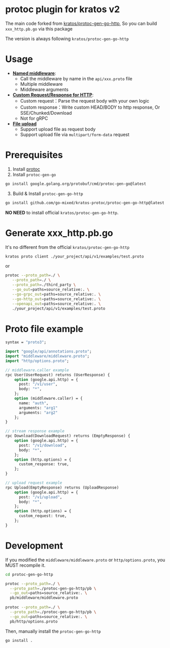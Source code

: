 # protoc plugin for kratos v2

The main code forked from [kratos/protoc-gen-go-http](https://github.com/go-kratos/kratos/tree/main/cmd/protoc-gen-go-http), 
So you can build `xxx_http.pb.go` via this package

The version is always following `kratos/protoc-gen-go-http`

#  Usage

- [**Named middleware**](docs/named_middleware.md): 
  - Call the middleware by name in the `api/xxx.proto` file
  - Multiple middleware
  - Middleware arguments
- [**Custom Request/Response for HTTP**](docs/custom.md):
  - Custom request：Parse the request body with your own logic
  - Custom response：Write custom HEAD/BODY to http response, Or SSE/Chunked/Download
  - Not for gRPC
- [**File upload**](docs/upload.md)
  - Support upload file as request body
  - Support upload file via `multipart/form-data` request

# Prerequisites

1. Install [protoc](https://github.com/protocolbuffers/protobuf#protocol-compiler-installation)
2. Install `protoc-gen-go`
```bash
go install google.golang.org/protobuf/cmd/protoc-gen-go@latest
```
3. Build & Install `protoc-gen-go-http`
```bash
go install github.com/go-mixed/kratos-protoc/protoc-gen-go-http@latest
```

**NO NEED** to install official `kratos/protoc-gen-go-http`.


# Generate xxx_http.pb.go

It's no different from the official `kratos/protoc-gen-go-http`

```bash
kratos proto client ./your_project/api/v1/examples/test.proto
```

or

```bash
protoc --proto_path=./ \
   --proto_path=./ \
   --proto_path=./third_party \
   --go_out=paths=source_relative:. \
   --go-grpc_out=paths=source_relative:. \
   --go-http_out=paths=source_relative:. \
   --openapi_out=paths=source_relative:. \
   ./your_project/api/v1/examples/test.proto
 ```

# Proto file example
```proto
syntax = "proto3";

import "google/api/annotations.proto";
import "middleware/middleware.proto";
import "http/options.proto";

// middleware.caller example
rpc User(UserRequest) returns (UserResponse) {
    option (google.api.http) = {
      post: "/v1/user",
      body: "*",
    };
    option (middleware.caller) = {
      name: "auth",
      arguments: "arg1"
      arguments: "arg2"
    };
}

// stream response example
rpc Download(DownloadRequest) returns (EmptyResponse) {
    option (google.api.http) = {
      post: "/v1/download",
      body: "*",
    };
    option (http.options) = {
      custom_response: true,
    };
}

// upload request example
rpc Upload(EmptyResponse) returns (UploadResponse)
    option (google.api.http) = {
      post: "/v1/upload",
      body: "*",
    };
    option (http.options) = {
      custom_request: true,
    };
}

```

# Development

If you modified the `middleware/middleware.proto` or `http/options.proto`, 
you MUST recompile it.

```bash
cd protoc-gen-go-http

protoc --proto_path=./ \
  --proto_path=./protoc-gen-go-http/pb \
  --go_out=paths=source_relative:. \
  pb/middleware/middleware.proto
  
protoc --proto_path=./ \
  --proto_path=./protoc-gen-go-http/pb \
  --go_out=paths=source_relative:. \
  pb/http/options.proto
```

Then, manually install the `protoc-gen-go-http`

```bash
go install .
```